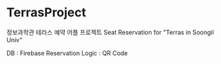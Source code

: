 # TerrasProject
정보과학관 테라스 예약 어플 프로젝트
Seat Reservation for "Terras in Soongil Univ"

DB : Firebase
Reservation Logic : QR Code

